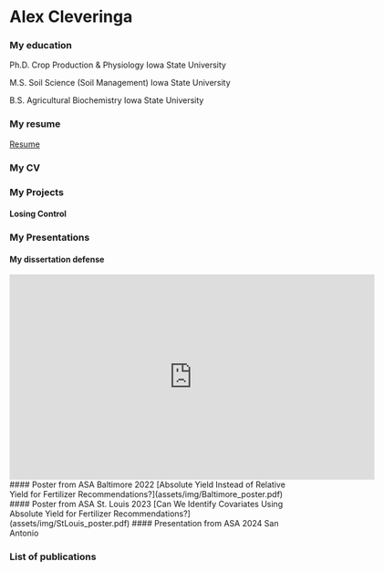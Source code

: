# Alex Cleveringa
### My education
Ph.D. Crop Production & Physiology
Iowa State University

M.S. Soil Science (Soil Management)
Iowa State University

B.S. Agricultural Biochemistry
Iowa State University

### My resume
[Resume](_assets/files/Cleveringa_resume_summer_2025.pdf)
### My CV

### My Projects
#### Losing Control

### My Presentations
#### My dissertation defense
<iframe src="https://iowastate-my.sharepoint.com/personal/alexc1_iastate_edu/_layouts/15/embed.aspx?UniqueId=0e6fb00c-91c0-4c3b-ad16-5127a30dc42b&embed=%7B%22ust%22%3Atrue%2C%22hv%22%3A%22CopyEmbedCode%22%7D&referrer=StreamWebApp&referrerScenario=EmbedDialog.Create" width="640" height="360" frameborder="0" scrolling="no" allowfullscreen title="Alex_Cleveringa_final_oral_exam.mp4"></iframe>
#### Poster from ASA Baltimore 2022
[Absolute Yield Instead of Relative Yield for Fertilizer Recommendations?](assets/img/Baltimore_poster.pdf)
#### Poster from ASA St. Louis 2023
[Can We Identify Covariates Using Absolute Yield for Fertilizer Recommendations?](assets/img/StLouis_poster.pdf)
#### Presentation from ASA 2024 San Antonio


### List of publications
